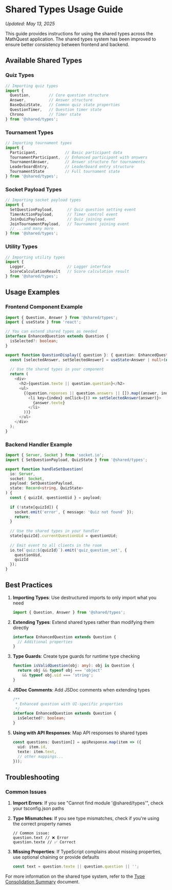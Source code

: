 # Shared Types Usage Guide

*Updated: May 13, 2025*

This guide provides instructions for using the shared types across the MathQuest application. The shared types system has been improved to ensure better consistency between frontend and backend.

## Available Shared Types

### Quiz Types

```typescript
// Importing quiz types
import { 
  Question,        // Core question structure
  Answer,          // Answer structure
  BaseQuizState,   // Common quiz state properties
  QuestionTimer,   // Question timer state
  Chrono           // Timer state
} from '@shared/types';
```

### Tournament Types

```typescript
// Importing tournament types
import { 
  Participant,            // Basic participant data
  TournamentParticipant,  // Enhanced participant with answers
  TournamentAnswer,       // Answer structure for tournaments
  LeaderboardEntry,       // Leaderboard entry structure
  TournamentState         // Full tournament state
} from '@shared/types';
```

### Socket Payload Types

```typescript
// Importing socket payload types
import {
  SetQuestionPayload,      // Quiz question setting event
  TimerActionPayload,      // Timer control event
  JoinQuizPayload,         // Quiz joining event
  JoinTournamentPayload,   // Tournament joining event
  // ...and many more
} from '@shared/types';
```

### Utility Types

```typescript
// Importing utility types
import { 
  Logger,                  // Logger interface
  ScoreCalculationResult   // Score calculation result
} from '@shared/types';
```

## Usage Examples

### Frontend Component Example

```typescript
import { Question, Answer } from '@shared/types';
import { useState } from 'react';

// You can extend shared types as needed
interface EnhancedQuestion extends Question {
  isSelected?: boolean;
}

export function QuestionDisplay({ question }: { question: EnhancedQuestion }) {
  const [selectedAnswer, setSelectedAnswer] = useState<Answer | null>(null);
  
  // Use the shared types in your component
  return (
    <div>
      <h2>{question.texte || question.question}</h2>
      <ul>
        {(question.reponses || question.answers || []).map((answer, index) => (
          <li key={index} onClick={() => setSelectedAnswer(answer)}>
            {answer.texte}
          </li>
        ))}
      </ul>
    </div>
  );
}
```

### Backend Handler Example

```typescript
import { Server, Socket } from 'socket.io';
import { SetQuestionPayload, QuizState } from '@shared/types';

export function handleSetQuestion(
  io: Server,
  socket: Socket,
  payload: SetQuestionPayload,
  state: Record<string, QuizState>
) {
  const { quizId, questionUid } = payload;
  
  if (!state[quizId]) {
    socket.emit('error', { message: 'Quiz not found' });
    return;
  }
  
  // Use the shared types in your handler
  state[quizId].currentQuestionUid = questionUid;
  
  // Emit event to all clients in the room
  io.to(`quiz:${quizId}`).emit('quiz_question_set', {
    questionUid,
    quizId
  });
}
```

## Best Practices

1. **Importing Types**: Use destructured imports to only import what you need
   ```typescript
   import { Question, Answer } from '@shared/types';
   ```

2. **Extending Types**: Extend shared types rather than modifying them directly
   ```typescript
   interface EnhancedQuestion extends Question {
     // Additional properties
   }
   ```

3. **Type Guards**: Create type guards for runtime type checking
   ```typescript
   function isValidQuestion(obj: any): obj is Question {
     return obj && typeof obj === 'object' 
       && typeof obj.uid === 'string';
   }
   ```

4. **JSDoc Comments**: Add JSDoc comments when extending types
   ```typescript
   /**
    * Enhanced question with UI-specific properties
    */
   interface EnhancedQuestion extends Question {
     isSelected?: boolean;
   }
   ```

5. **Using with API Responses**: Map API responses to shared types
   ```typescript
   const questions: Question[] = apiResponse.map(item => ({
     uid: item.id,
     texte: item.text,
     // other mappings...
   }));
   ```

## Troubleshooting

### Common Issues

1. **Import Errors**: If you see "Cannot find module '@shared/types'", check your tsconfig.json paths

2. **Type Mismatches**: If you see type mismatches, check if you're using the correct property names
   ```
   // Common issue:
   question.text // ❌ Error
   question.texte // ✅ Correct
   ```

3. **Missing Properties**: If TypeScript complains about missing properties, use optional chaining or provide defaults
   ```typescript
   const text = question.texte || question.question || '';
   ```

For more information on the shared type system, refer to the [Type Consolidation Summary](./type-consolidation-summary.md) document.
